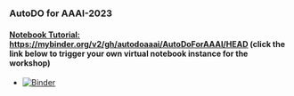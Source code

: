 ### AutoDO for AAAI-2023

#### [Notebook Tutorial:](https://mybinder.org/v2/gh/autodoaaai/AutoDoForAAAI/HEAD) https://mybinder.org/v2/gh/autodoaaai/AutoDoForAAAI/HEAD (click the link below to trigger your own virtual notebook instance for the workshop)
  - [![Binder](https://mybinder.org/badge_logo.svg)](https://mybinder.org/v2/gh/autodoaaai/AutoDoForAAAI/HEAD)

